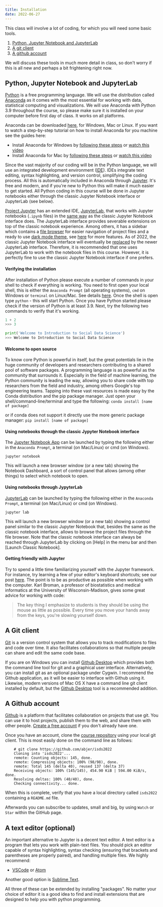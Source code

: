 ```yaml
---
title: Installation
date: 2022-06-27
---
```


This class will involve a lot of coding, for which you will need some basic tools.

1. [Python, Jupyter Notebook and JupyterLab](#python-jupyter-notebook-and-jupyterlab)
2. [A git client](#a-git-client)
3. [A github account](#a-github-account)

We will discuss these tools in much more detail in class, so don't worry if this is all new and perhaps a bit frightening right now.


## Python, Jupyter Notebook and JupyterLab

[Python](https://www.python.org/) is a free programming language. We will use the distribution called [Anaconda](https://docs.anaconda.com/anaconda/) as it comes with the most essential for working with data, statistical computing and visualizations. We will use Anaconda with Python 3.9 throughout the course, so please make sure it is installed on your computer before first day of class. It works on all platforms.

Anaconda can be downloaded [here](https://www.anaconda.com/distribution/#download-section), for Windows, Mac or Linux.
If you want to watch a step-by-step tutorial on how to install Anaconda for you machine see the guides here:

- Install Anaconda for Windows by [following these steps](https://docs.anaconda.com/anaconda/install/windows/) or [watch this video](https://www.youtube.com/watch?v=Vt6loGK9Adc)
- Install Anaconda for Mac by [following these steps](https://docs.anaconda.com/anaconda/install/mac-os/) or [watch this video](https://www.youtube.com/watch?v=OOFONKvaz0A)

Since the vast majority of our coding will be in the Python language, we will use an integrated development environment ([IDE](https://en.wikipedia.org/wiki/Integrated_development_environment)). IDEs integrate text editing, syntax highlighting, and version control, simplifying the coding process. All this is automatically included in Anaconda through [Jupyter](https://jupyter.org). It's free and modern, and if you're new to Python this will make it much easier to get started. All Python coding in this course will be done in Jupyter notebooks either through the classic Jupyter Notebook interface or JupyterLab (see below).

[Project Jupyter](https://jupyter.org/) has an extended IDE, [JupyterLab](https://jupyterlab.readthedocs.io/en/stable/getting_started/overview.html), that works with Jupyter notebooks (`.ipynb` files) in the [same way](https://jupyterlab.readthedocs.io/en/stable/user/notebook.html) as the classic Jupyter Notebook interface does. The JupyterLab interface provides severable extensions on top of the classic notebook experience. Among others, it has a sidebar which contains a [file browser](https://jupyterlab.readthedocs.io/en/stable/user/files.html) for easier navigation of project files and a ready to use [dark mode theme](https://docs.qubole.com/en/latest/user-guide/notebooks-and-dashboards/notebooks/jupyter-notebooks/themes-jupy.html), see [here](https://jupyterlab.readthedocs.io/en/stable/user/interface.html) for more features. As of 2022, the classic Jupyter Notebook interface will eventually be [replaced](https://jupyterlab.readthedocs.io/en/stable/getting_started/overview.html#releases) by the newer JupyterLab interface. Therefore, it is recommended that one uses JupyterLab to work with the notebook files in this course. However, it is perfectly fine to use the classic Jupyter Notebook interface if one prefers.

#### Verifying the installation

After installation of Python please execute a number of commands in your shell to check if everything is working. You need to first open your local shell, this is either the `Anaconda Prompt` (all operating systems), `cmd` on Windows or `terminal` on Linux/Mac. See details [here](https://docs.anaconda.com/anaconda/user-guide/getting-started/). Once the shell is open type `python` - this will start Python. Once you have Python started please check if the version of Python is at least 3.9. 
Next, try the following two commands to verify that it's working.

```python
1 + 2
>>> 3
```

```python
print('Welcome to Introduction to Social Data Science')
>>> Welcome to Introduction to Social Data Science
```

#### Welcome to open source
To know core Python is powerful in itself, but the great potentials lie in the huge community of developers and researchers contributing to a shared pool of software packages. A programming language is as powerful as the community that surrounds it. Especially in the field of machine learning, the Python community is leading the way, allowing you to share code with top researchers from the field and industry, among others Google's top engineering teams. Tapping into these vast resources is made easy by the Conda distribution and the pip package manager. Just open your shell/command-line/terminal and type the following:
`conda install [name of package]`

or if conda does not support it directly use the more generic package manager:
`pip install [name of package]`


#### Using notebooks through the classic Jypyter Notebook interface
The [Jupyter Notebook App](https://jupyter-notebook-beginner-guide.readthedocs.io/en/latest/what_is_jupyter.html#notebook-app) can be launched by typing the following either in the `Anaconda Prompt`, a terminal (on Mac/Linux) or cmd (on Windows).

`jupyter notebook`

This will launch a new browser window (or a new tab) showing the Notebook Dashboard, a sort of control panel that allows (among other things) to select which notebook to open.

#### Using notebooks through JypyterLab
[JupyterLab](https://jupyterlab.readthedocs.io/en/stable/getting_started/starting.html) can be launched by typing the following either in the `Anaconda Prompt`, a terminal (on Mac/Linux) or cmd (on Windows).

`jupyter lab`

This will launch a new browser window (or a new tab) showing a control panel similar to the classic Jupyter Notebook that, besides the same as the classic notebook interface, allows to browse the project files through the file browser. Note that the classic notebook interface can always be reached through JupyterLab by clicking on [Help] in the menu bar and then [Launch Classic Notebook]. 

#### Getting friendly with Jupyter

Try to spend a little time familiarizing yourself with the Jupyter framework. For instance, try learning a few of your editor's keyboard shortcuts; see our post [here](/isds2022/post/jupyter/). The point is to be as productive as possible when working with the computer. Karl Broman, a professor of biostatistics and medical informatics at the University of Wisconsin-Madison, gives some great advice for working with code:

> The key thing I emphasize to students is they should be using the mouse as little as possible. Every time you move your hands away from the keys, you're slowing yourself down.



## A Git client

[Git](http://git-scm.com) is a version control system that allows you to track modifications to files and code over time. It also facilitates collaborations so that multiple people can share and edit the same code base.

If you are on Windows you can install [Github Desktop](https://desktop.github.com) which provides both the command line tool for git and a graphical user interface. Alternatively, you can install git as an optional package under Cygwin. I recommend the Github application, as it will be easier to interface with Github using it. Likewise, modern versions of Mac OS X have a command line git client installed by default, but the [Github Desktop](https://desktop.github.com) tool is a recommended addition.

## A Github account

[Github](http://github.com) is a platform that facilitates collaboration on projects that use git. You can use it to host projects, publish them to the web, and share them with other people. [Create a free account](https://help.github.com/articles/signing-up-for-a-new-github-account/) if you don't already have one.

Once you have an account, clone the [course repository](https://github.com/isdsucph/isds2022) using your local git client. This is most easily done on the command line as follows:

```
    # git clone https://github.com/abjer/isds2022
	Cloning into 'isds2022'...
	remote: Counting objects: 145, done.
	remote: Compressing objects: 100% (98/98), done.
	remote: Total 145 (delta 40), reused 137 (delta 37)
	Receiving objects: 100% (145/145), 454.90 KiB | 594.00 KiB/s, done.
	Resolving deltas: 100% (40/40), done.
	Checking connectivity... done.
```

When this is complete, verify that you have a local directory called ``isds2022`` containing a ``README.md`` file.

Afterwards you can subscribe to updates, small and big, by using `Watch` or `Star` within the GitHub page.


## A text editor (optional)

An important alternative to Jupyter is a decent text editor. A text editor is a program that lets you work with plain-text files. You should pick an editor capable of syntax highlighting, syntax checking (ensuring that brackets and parentheses are properly paired), and handling multiple files. We highly recommend:

- [VSCode](https://code.visualstudio.com/) or [Atom](https://atom.io/)

Another good option is [Sublime Text](http://www.sublimetext.com/).

All three of these can be extended by installing "packages". No matter your choice of editor it is a good idea to find and install extensions that are designed to help you with python programming.